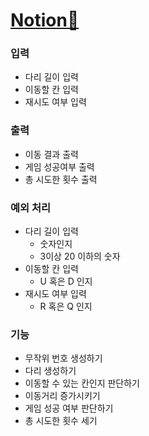 # [Notion💚](https://vinivini.notion.site/4-4d37002388e64177895ce9b97d7d844f)

### 입력

- 다리 길이 입력
- 이동할 칸 입력
- 재시도 여부 입력

### 출력

- 이동 결과 출력
- 게임 성공여부 출력
- 총 시도한 횟수 출력

### 예외 처리

- 다리 길이 입력
  - 숫자인지
  - 3이상 20 이하의 숫자
- 이동할 칸 입력
  - U 혹은 D 인지
- 재시도 여부 입력
  - R 혹은 Q 인지

### 기능

- 무작위 번호 생성하기
- 다리 생성하기
- 이동할 수 있는 칸인지 판단하기
- 이동거리 증가시키기
- 게임 성공 여부 판단하기
- 총 시도한 횟수 세기

